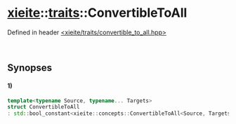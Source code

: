 # [xieite](../../xieite.md)\:\:[traits](../../traits.md)\:\:ConvertibleToAll
Defined in header [<xieite/traits/convertible_to_all.hpp>](../../../include/xieite/traits/convertible_to_all.hpp)

&nbsp;

## Synopses
#### 1)
```cpp
template<typename Source, typename... Targets>
struct ConvertibleToAll
: std::bool_constant<xieite::concepts::ConvertibleToAll<Source, Targets...>> {};
```
